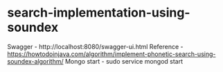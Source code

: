 # search-implementation-using-soundex
Swagger - http://localhost:8080/swagger-ui.html
Reference - https://howtodoinjava.com/algorithm/implement-phonetic-search-using-soundex-algorithm/
Mongo start - sudo service mongod start
